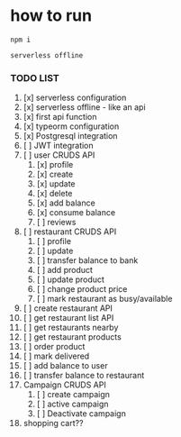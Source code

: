 # how to run 

```shell
npm i
```

```shell
serverless offline
```

### TODO LIST

1. [x] serverless configuration
2. [x] serverless offline - like an api
3. [x] first api function
4. [x] typeorm configuration
5. [x] Postgresql integration
6. [ ] JWT integration
7. [ ] user CRUDS API
   1. [x] profile
   2. [x] create
   3. [x] update
   4. [x] delete
   5. [x] add balance
   6. [x] consume balance
   7. [ ] reviews
8. [ ] restaurant CRUDS API
    1. [ ] profile
    2. [ ] update
    3. [ ] transfer balance to bank
    4. [ ] add product
    5. [ ] update product
    6. [ ] change product price
    7. [ ] mark restaurant as busy/available
9. [ ] create restaurant API
10. [ ] get restaurant list API
11. [ ] get restaurants nearby
12. [ ] get restaurant products
13. [ ] order product
14. [ ] mark delivered
15. [ ] add balance to user
16. [ ] transfer balance to restaurant
17. Campaign CRUDS API
    1. [ ] create campaign
    2. [ ] active campaign
    3. [ ] Deactivate campaign
18. shopping cart??
